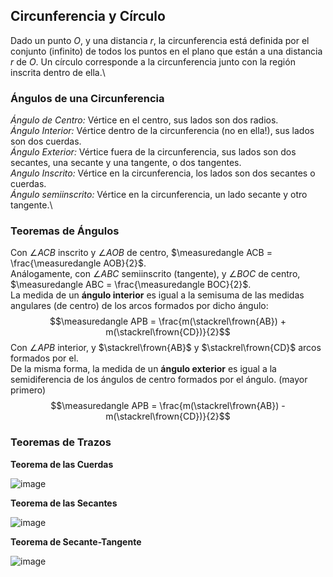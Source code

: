 Circunferencia y Círculo
------------------------

Dado un punto $O$, y una distancia $r$, la circunferencia está definida
por el conjunto (infinito) de todos los puntos en el plano que están a
una distancia $r$ de $O$. Un círculo corresponde a la circunferencia
junto con la región inscrita dentro de ella.\

### Ángulos de una Circunferencia

*Ángulo de Centro:* Vértice en el centro, sus lados son dos radios.\
*Ángulo Interior:* Vértice dentro de la circunferencia (no en ella!),
sus lados son dos cuerdas.\
*Ángulo Exterior:* Vértice fuera de la circunferencia, sus lados son dos
secantes, una secante y una tangente, o dos tangentes.\
*Angulo Inscrito:* Vértice en la circunferencia, los lados son dos
secantes o cuerdas.\
*Ángulo semiinscrito:* Vértice en la circunferencia, un lado secante y
otro tangente.\

### Teoremas de Ángulos

<!-- Unidades: $360^{\circ} = \SI{2\pi}{\radian}$\ -->
Con $\angle ACB$ inscrito y $\angle AOB$ de centro,
$\measuredangle ACB = \frac{\measuredangle AOB}{2}$.\
Análogamente, con $\angle ABC$ semiinscrito (tangente), y $\angle BOC$
de centro, $\measuredangle ABC = \frac{\measuredangle BOC}{2}$.\
La medida de un **ángulo interior** es igual a la semisuma de las
medidas angulares (de centro) de los arcos formados por dicho ángulo:
$$\measuredangle APB = \frac{m(\stackrel\frown{AB}) + m(\stackrel\frown{CD})}{2}$$
Con $\angle APB$ interior, y $\stackrel\frown{AB}$ y
$\stackrel\frown{CD}$ arcos formados por el.\
De la misma forma, la medida de un **ángulo exterior** es igual a la
semidiferencia de los ángulos de centro formados por el ángulo. (mayor
primero)
$$\measuredangle APB = \frac{m(\stackrel\frown{AB}) - m(\stackrel\frown{CD})}{2}$$

### Teoremas de Trazos

**Teorema de las Cuerdas**

![image](imagenes/teoremacuerdas.png)

**Teorema de las Secantes**

![image](imagenes/teoremasecantes.png)

**Teorema de Secante-Tangente**

![image](imagenes/teoremasecantetangente.png)